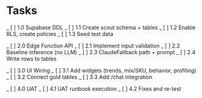 # Tasks

_ [ ] 1.0 Supabase DDL
    _ [ ] 1.1 Create scout schema + tables
    _ [ ] 1.2 Enable RLS, create policies
    _ [ ] 1.3 Seed test data

_ [ ] 2.0 Edge Function API
    _ [ ] 2.1 Implement input validation
    _ [ ] 2.2 Baseline inference (no LLM)
    _ [ ] 2.3 ClaudeFallback path + prompt
    _ [ ] 2.4 Write rows to tables

_ [ ] 3.0 UI Wiring
    _ [ ] 3.1 Add widgets (trends, mix/SKU, behavior, profiling)
    _ [ ] 3.2 Connect gold tables
    _ [ ] 3.3 Add /chat integration

_ [ ] 4.0 UAT
    _ [ ] 4.1 UAT runbook execution
    _ [ ] 4.2 Fixes and re-test
